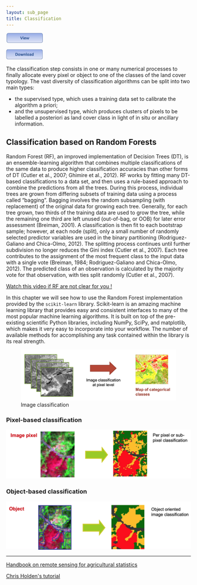 ```yaml
---
layout: sub_page
title: Classification
---
```


[<img src="./buttons/view_button.png" width="100"/>](https://nicolasdeffense.github.io/eo-toolbox/notebooks/7_Classification/random_forest_classification.html)

[<img src="./buttons/download_button.png" width="100"/>](https://nicolasdeffense.github.io/eo-toolbox/notebooks/7_Classification/random_forest_classification.ipynb)


The classification step consists in one or many numerical processes to finally allocate every pixel or object to one of the classes of the land cover typology. The vast diversity of classification algorithms can be split into two main types:
- the supervised type, which uses a training data set to calibrate the algorithm a priori;
- and the unsupervised type, which produces clusters of pixels to be labelled a posteriori as land cover class in light of in situ or ancillary information.


## Classification based on Random Forests

Random Forest (RF), an improved implementation of Decision Trees (DT), is an ensemble-learning algorithm that combines multiple classifications of the same data to produce higher classification accuracies than other forms of DT (Cutler et al., 2007; Ghimire et al., 2012). RF works by fitting many DT-based classifications to a data set, and then uses a rule-based approach to combine the predictions from all the trees. During this process, individual trees are grown from differing subsets of training data using a process called “bagging”. Bagging involves the random subsampling (with replacement) of the original data for growing each tree. Generally, for each tree grown, two thirds of the training data are used to grow the tree, while the remaining one third are left unused (out-of-bag, or OOB) for later error assessment (Breiman, 2001). A classification is then fit to each bootstrap sample; however, at each node (split), only a small number of randomly selected predictor variables are used in the binary partitioning (Rodriguez-Galiano and Chica-Olmo, 2012). The splitting process continues until further subdivision no longer reduces the Gini index (Cutler et al., 2007). Each tree contributes to the assignment of the most frequent class to the input data with a single vote (Breiman, 1984; Rodriguez-Galiano and Chica-Olmo, 2012). The predicted class of an observation is calculated by the majority vote for that observation, with ties split randomly (Cutler et al., 2007).

[Watch this video if RF are not clear for you !](https://www.youtube.com/watch?v=J4Wdy0Wc_xQ&t=313s)



In this chapter we will see how to use the Random Forest implementation provided by the `scikit-learn` library. Scikit-learn is an amazing machine learning library that provides easy and consistent interfaces to many of the most popular machine learning algorithms. It is built on top of the pre-existing scientific Python libraries, including NumPy, SciPy, and matplotlib, which makes it very easy to incorporate into your workflow. The number of available methods for accomplishing any task contained within the library is its real strength.


<figure class="image">
  <img src="./notebooks/7_Classification/figures/im_classif_pixel.png" alt="Image classification" width="600">
  <figcaption>Image classification</figcaption>
</figure>



### Pixel-based classification

<img src="./notebooks/7_Classification/figures/pixel_based.png" width="600">


### Object-based classification


<img src="./notebooks/7_Classification/figures/object_based.png" width="600">



---

[Handbook on remote sensing for agricultural statistics](https://www.researchgate.net/publication/319876837_Handbook_on_remote_sensing_for_agricultural_statistics)

[Chris Holden's tutorial](https://ceholden.github.io/open-geo-tutorial/python/chapter_5_classification.html)
